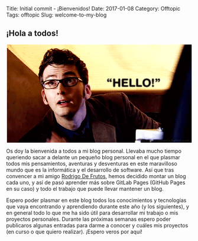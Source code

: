 Title: Initial commit - ¡Bienvenidos!
Date: 2017-01-08
Category: Offtopic
Tags: offtopic
Slug: welcome-to-my-blog

## ¡Hola a todos!

<img style="display: block; margin-left: auto; margin-right: auto" src="images/doctor-who-hello.gif">

Os doy la bienvenida a todos a mi blog personal. Llevaba mucho tiempo queriendo sacar a delante un pequeño blog personal en el que plasmar todos mis pensamientos, aventuras y desventuras en este maravilloso mundo que es la informática y el desarrollo de software. Así que tras convencer a mi amigo [Rodrigo De Frutos](https://darkrodry.github.io/), hemos decidido montar un blog cada uno, y así de pasó aprender más sobre GitLab Pages (GitHub Pages en su caso) y todo el trabajo que puede llevar mantener un blog.

Espero poder plasmar en este blog todos los conocimientos y tecnologías que vaya encontrando y aprendiendo durante este año (y los siguientes), y en general todo lo que me ha sido útil para desarrollar mi trabajo o mis proyectos personales. Durante las próximas semanas espero poder publicaros algunas entradas para darme a conocer y cuáles mis proyectos (en curso o que quiero realizar). ¡Espero veros por aquí!
